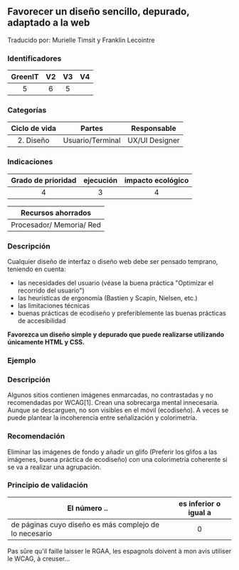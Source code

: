 ## Favorecer un diseño sencillo, depurado, adaptado a la web
Traducido por: Murielle Timsit y Franklin Lecointre

### Identificadores

| GreenIT |  V2  |  V3  |  V4  |
|:-------:|:----:|:----:|:----:|
| 5   | 6 | 5  |  |

### Categorías

| Ciclo de vida | Partes | Responsable  |
|:---------:|:----:|:----:|
| 2. Diseño | Usuario/Terminal | UX/UI Designer |

### Indicaciones

| Grado de prioridad | ejecución | impacto ecológico   |
|:-------------------:|:-------------------------:|:---------------------:|
| 4 | 3 | 4 |

|Recursos ahorrados |
|:----------------------------------------------------------:|
| Procesador/ Memoria/ Red   |

### Descripción

Cualquier diseño de interfaz o diseño web debe ser pensado temprano, teniendo en cuenta:
- las necesidades del usuario (véase la buena práctica "Optimizar el recorrido del usuario")
- las heurísticas de ergonomía (Bastien y Scapin, Nielsen, etc.)
- las limitaciones técnicas
- buenas prácticas de ecodiseño y preferiblemente las buenas prácticas de accesibilidad

**Favorezca un diseño simple y depurado que puede realizarse utilizando únicamente
HTML y CSS.**

### Ejemplo

### Descripción
Algunos sitios contienen imágenes enmarcadas, no contrastadas y no recomendadas por WCAG[1]. Crean una sobrecarga mental innecesaria.
 Aunque se descarguen, no son visibles en el móvil (ecodiseño). A veces se puede plantear la incoherencia entre señalización y colorimetría.

### Recomendación
Eliminar las imágenes de fondo y añadir un glifo (Preferir los glifos a las imágenes, buena práctica de ecodiseño) con una colorimetría coherente si se va a realizar una agrupación.

### Principio de validación

| El número ..   | es inferior o igual a   |  
|-------------------|:-------------------------:|
|	de páginas cuyo diseño es más complejo de lo necesario  | 0 |


Pas sûre qu'il faille laisser le RGAA, les espagnols doivent à mon avis utiliser le WCAG, à creuser...

